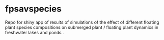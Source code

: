 # fpsavspecies

Repo for shiny app of results of simulations of the effect of different floating plant species compositions on submerged plant / floating plant dynamics in freshwater lakes and ponds .
